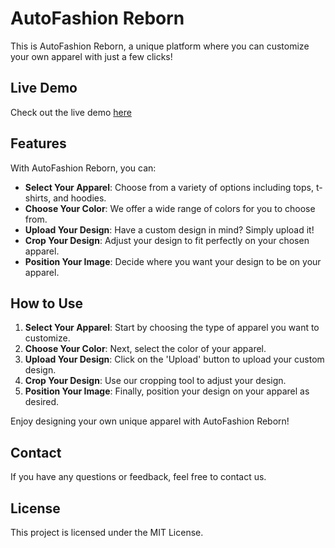# AutoFashion Reborn

This is AutoFashion Reborn, a unique platform where you can customize your own apparel with just a few clicks!

## Live Demo

Check out the live demo [here](https://autofashion-reborn.vercel.app/)

## Features

With AutoFashion Reborn, you can:

- **Select Your Apparel**: Choose from a variety of options including tops, t-shirts, and hoodies.
- **Choose Your Color**: We offer a wide range of colors for you to choose from.
- **Upload Your Design**: Have a custom design in mind? Simply upload it!
- **Crop Your Design**: Adjust your design to fit perfectly on your chosen apparel.
- **Position Your Image**: Decide where you want your design to be on your apparel.

## How to Use

1. **Select Your Apparel**: Start by choosing the type of apparel you want to customize.
2. **Choose Your Color**: Next, select the color of your apparel.
3. **Upload Your Design**: Click on the 'Upload' button to upload your custom design.
4. **Crop Your Design**: Use our cropping tool to adjust your design.
5. **Position Your Image**: Finally, position your design on your apparel as desired.

Enjoy designing your own unique apparel with AutoFashion Reborn!

## Contact

If you have any questions or feedback, feel free to contact us.

## License

This project is licensed under the MIT License.
